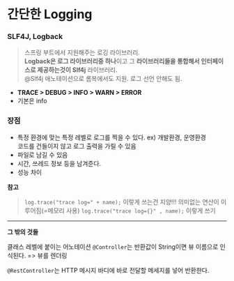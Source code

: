 # 간단한 Logging

### SLF4J, Logback ### 
> 스프링 부트에서 지원해주는 로깅 라이브러리.  
> **Logback은 로그 라이브러리중 하나**이고 그 **라이브러리들을 통합해서 인터페이스로 제공하는것이 Slf4j** 라이브러리.  
> @Slf4j 애노테이션으로 롬복에서도 지원. 로그 선언 안해도 됨.


* **TRACE > DEBUG > INFO > WARN > ERROR**
* 기본은 info


### 장점 ###
* 특정 환경에 맞는 특정 레벨로 로그를 찍을 수 있다. ex) 개발환경, 운영환경  
코드를 건들이지 않고 로그 출력을 가릴 수 있음  
* 파일로 남길 수 있음 
* 시간, 쓰레드 정보 등을 남겨준다. 
* 성능 차이


**참고**
> `log.trace("trace log=" + name);` 이렇게 쓰는건 지양!!! 의미없는 연산이 이루어짐(=메모리 사용)
> `log.trace("trace log={}" , name);` 이렇게 쓰기


----------------------------
**그 밖의 것들**

클래스 레벨에 붙이는 어노테이션 `@Controller`는 반환값이 String이면 뷰 이름으로 인식된다. => 뷰를 렌더링

`@RestController`는 HTTP 메시지 바디에 바로 전달할 메세지를 넣어 반환한다.
